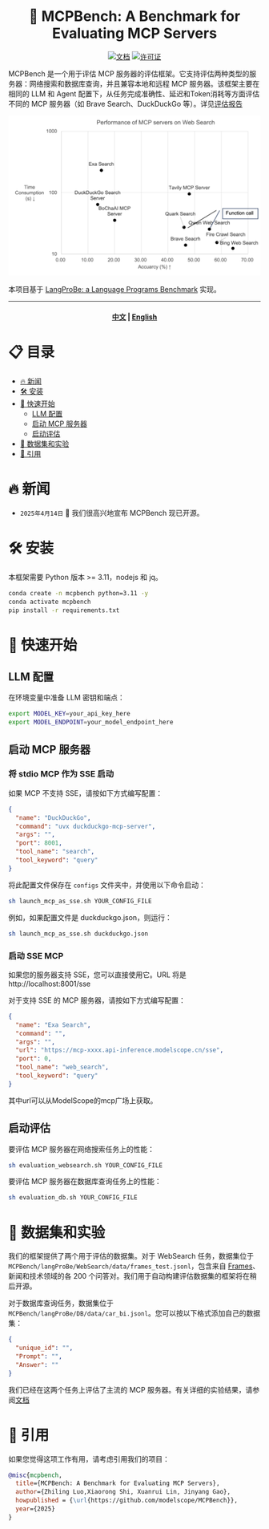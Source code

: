 <h1 align="center">
	🦊 MCPBench: A Benchmark for Evaluating MCP Servers
</h1>


<div align="center">

[![文档][docs-image]][docs-url]
[![许可证][package-license-image]][package-license-url]

</div>

MCPBench 是一个用于评估 MCP 服务器的评估框架。它支持评估两种类型的服务器：网络搜索和数据库查询，并且兼容本地和远程 MCP 服务器。该框架主要在相同的 LLM 和 Agent 配置下，从任务完成准确性、延迟和Token消耗等方面评估不同的 MCP 服务器（如 Brave Search、DuckDuckGo 等）。详见[评估报告](https://github.com/modelscope/MCPBench/blob/main/mcpbench.pdf)

<img src="assets/figure1.png" alt="MCPBench Overview" width="600"/>

本项目基于 [LangProBe: a Language Programs Benchmark](https://arxiv.org/abs/2502.20315) 实现。

<hr>

<div align="center">
<h4 align="center">

[中文](https://github.com/modelscope/MCPBench/blob/main/README_zh.md) |
[English](https://github.com/modelscope/MCPBench/blob/main/README.md)

</h4>
</div>

# 📋 目录

- [🔥 新闻](#新闻)
- [🛠️ 安装](#安装)
- [🚀 快速开始](#快速开始)
  - [LLM 配置](#llm-配置)
  - [启动 MCP 服务器](#启动-mcp-服务器)
  - [启动评估](#启动评估)
- [🧂 数据集和实验](#数据集和实验)
- [🚰 引用](#引用)

# 🔥 新闻
+ `2025年4月14日` 🌟 我们很高兴地宣布 MCPBench 现已开源。

# 🛠️ 安装
本框架需要 Python 版本 >= 3.11，nodejs 和 jq。

```bash
conda create -n mcpbench python=3.11 -y
conda activate mcpbench
pip install -r requirements.txt
```

# 🚀 快速开始
## LLM 配置
在环境变量中准备 LLM 密钥和端点：
```bash
export MODEL_KEY=your_api_key_here
export MODEL_ENDPOINT=your_model_endpoint_here
```

## 启动 MCP 服务器
### 将 stdio MCP 作为 SSE 启动
如果 MCP 不支持 SSE，请按如下方式编写配置：
```json
{
  "name": "DuckDuckGo",
  "command": "uvx duckduckgo-mcp-server",
  "args": "",
  "port": 8001,
  "tool_name": "search",
  "tool_keyword": "query"
}
```

将此配置文件保存在 `configs` 文件夹中，并使用以下命令启动：

```bash
sh launch_mcp_as_sse.sh YOUR_CONFIG_FILE
```

例如，如果配置文件是 duckduckgo.json，则运行：
```bash
sh launch_mcp_as_sse.sh duckduckgo.json
```

### 启动 SSE MCP
如果您的服务器支持 SSE，您可以直接使用它。URL 将是 http://localhost:8001/sse

对于支持 SSE 的 MCP 服务器，请按如下方式编写配置：
```json
{
  "name": "Exa Search",
  "command": "",
  "args": "",
  "url": "https://mcp-xxxx.api-inference.modelscope.cn/sse",
  "port": 0,
  "tool_name": "web_search",
  "tool_keyword": "query"
}
```
其中url可以从ModelScope的mcp广场上获取。

## 启动评估
要评估 MCP 服务器在网络搜索任务上的性能：
```bash
sh evaluation_websearch.sh YOUR_CONFIG_FILE
```

要评估 MCP 服务器在数据库查询任务上的性能：
```bash
sh evaluation_db.sh YOUR_CONFIG_FILE
```

# 🧂 数据集和实验
我们的框架提供了两个用于评估的数据集。对于 WebSearch 任务，数据集位于 `MCPBench/langProBe/WebSearch/data/frames_test.jsonl`，包含来自 [Frames](https://arxiv.org/abs/2409.12941)、新闻和技术领域的各 200 个问答对。我们用于自动构建评估数据集的框架将在稍后开源。

对于数据库查询任务，数据集位于 `MCPBench/langProBe/DB/data/car_bi.jsonl`。您可以按以下格式添加自己的数据集：

```json
{
  "unique_id": "",
  "Prompt": "",
  "Answer": ""
}
```

我们已经在这两个任务上评估了主流的 MCP 服务器。有关详细的实验结果，请参阅[文档](https://github.com/modelscope/MCPBench/blob/main/mcpbench.pdf)

# 🚰 引用
如果您觉得这项工作有用，请考虑引用我们的项目：

```bibtex
@misc{mcpbench,
  title={MCPBench: A Benchmark for Evaluating MCP Servers},
  author={Zhiling Luo,Xiaorong Shi, Xuanrui Lin, Jinyang Gao},
  howpublished = {\url{https://github.com/modelscope/MCPBench}},
  year={2025}
}
```

[docs-image]: https://img.shields.io/badge/Documentation-EB3ECC
[docs-url]: https://github.com/modelscope/MCPBench/blob/main/mcpbench.pdf
[package-license-image]: https://img.shields.io/badge/License-Apache_2.0-blue.svg
[package-license-url]: https://github.com/modelscope/MCPBench/blob/main/LICENSE
